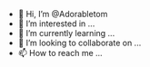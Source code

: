 - 👋 Hi, I’m @Adorabletom
- 👀 I’m interested in ...
- 🌱 I’m currently learning ...
- 💞️ I’m looking to collaborate on ...
- 📫 How to reach me ...

<!---
Adorabletom/Adorabletom is a ✨ special ✨ repository because its `README.md` (this file) appears on your GitHub profile.
You can click the Preview link to take a look at your changes.
--->
